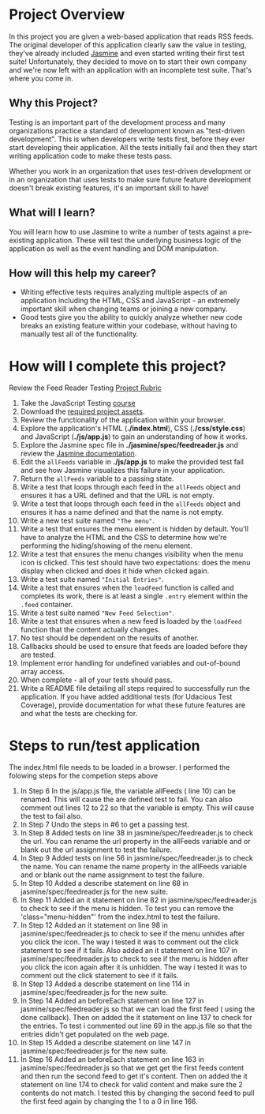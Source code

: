 # Project Overview

In this project you are given a web-based application that reads RSS feeds. The original developer of this application clearly saw the value in testing, they've already included [Jasmine](http://jasmine.github.io/) and even started writing their first test suite! Unfortunately, they decided to move on to start their own company and we're now left with an application with an incomplete test suite. That's where you come in.


## Why this Project?

Testing is an important part of the development process and many organizations practice a standard of development known as "test-driven development". This is when developers write tests first, before they ever start developing their application. All the tests initially fail and then they start writing application code to make these tests pass.

Whether you work in an organization that uses test-driven development or in an organization that uses tests to make sure future feature development doesn't break existing features, it's an important skill to have!


## What will I learn?

You will learn how to use Jasmine to write a number of tests against a pre-existing application. These will test the underlying business logic of the application as well as the event handling and DOM manipulation.


## How will this help my career?

* Writing effective tests requires analyzing multiple aspects of an application including the HTML, CSS and JavaScript - an extremely important skill when changing teams or joining a new company.
* Good tests give you the ability to quickly analyze whether new code breaks an existing feature within your codebase, without having to manually test all of the functionality.


# How will I complete this project?

Review the Feed Reader Testing [Project Rubric](https://review.udacity.com/#!/projects/3442558598/rubric)

1. Take the JavaScript Testing [course](https://www.udacity.com/course/ud549)
2. Download the [required project assets](http://github.com/udacity/frontend-nanodegree-feedreader).
3. Review the functionality of the application within your browser.
4. Explore the application's HTML (**./index.html**), CSS (**./css/style.css**) and JavaScript (**./js/app.js**) to gain an understanding of how it works.
5. Explore the Jasmine spec file in **./jasmine/spec/feedreader.js** and review the [Jasmine documentation](http://jasmine.github.io).
6. Edit the `allFeeds` variable in **./js/app.js** to make the provided test fail and see how Jasmine visualizes this failure in your application.
7. Return the `allFeeds` variable to a passing state.
8. Write a test that loops through each feed in the `allFeeds` object and ensures it has a URL defined and that the URL is not empty.
9. Write a test that loops through each feed in the `allFeeds` object and ensures it has a name defined and that the name is not empty.
10. Write a new test suite named `"The menu"`.
11. Write a test that ensures the menu element is hidden by default. You'll have to analyze the HTML and the CSS to determine how we're performing the hiding/showing of the menu element.
12. Write a test that ensures the menu changes visibility when the menu icon is clicked. This test should have two expectations: does the menu display when clicked and does it hide when clicked again.
13. Write a test suite named `"Initial Entries"`.
14. Write a test that ensures when the `loadFeed` function is called and completes its work, there is at least a single `.entry` element within the `.feed` container.
15. Write a test suite named `"New Feed Selection"`.
16. Write a test that ensures when a new feed is loaded by the `loadFeed` function that the content actually changes.
17. No test should be dependent on the results of another.
18. Callbacks should be used to ensure that feeds are loaded before they are tested.
19. Implement error handling for undefined variables and out-of-bound array access.
20. When complete - all of your tests should pass. 
21. Write a README file detailing all steps required to successfully run the application. If you have added additional tests (for Udacious Test Coverage),  provide documentation for what these future features are and what the tests are checking for.

# Steps to run/test application

The index.html file needs to be loaded in a browser.  I performed the folowing steps for the competion steps above

1. In Step 6 In the js/app.js file, the variable allFeeds ( line 10) can be renamed.  This will cause the are defined test to fail.  You can also comment out lines 12 to 22 so that the variable is empty.  This will cause the test to fail also.
2. In Step 7 Undo the steps in #6 to get a passing test.
3. In Step 8 Added tests on line 38 in jasmine/spec/feedreader.js to check the url.  You can rename the url property in the allFeeds variable and or blank out the url assignment to test the failure.
4. In Step 9 Added tests on line 56 in jasmine/spec/feedreader.js to check the name.  You can rename the name property in the allFeeds variable and or blank out the name assignment to test the failure.
5. In Step 10 Added a describe statement on line 68 in jasmine/spec/feedreader.js for the new suite.
6. In Step 11 Added an it statement on line 82 in jasmine/spec/feedreader.js to check to see if the menu is hidden.  To test you can remove the 'class="menu-hidden"' from the index.html to test the failure.
7. In Step 12 Added an it statement on line 98 in jasmine/spec/feedreader.js to check to see if the menu unhides after you click the icon.  The way i tested it was to comment out the click statement to see if it fails.  Also added an it statement on line 107 in jasmine/spec/feedreader.js to check to see if the menu is hidden after you click the icon again after it is unhidden.  The way i tested it was to comment out the click statement to see if it fails. 
8. In Step 13 Added a describe statement on line 114 in jasmine/spec/feedreader.js for the new suite.
9. In Step 14 Added an beforeEach statement on line 127 in jasmine/spec/feedreader.js so that we can load the first feed ( using the done callback).  Then on added the it statement on line 137 to check for the entries.  To test i commented out line 69 in the app.js file so that the entries didn't get populated on the web page.
10. In Step 15 Added a describe statement on line 147 in jasmine/spec/feedreader.js for the new suite.
11. In Step 16 Added an beforeEach statement on line 163 in jasmine/spec/feedreader.js so that we get get the first feeds content and then run the second feed to get it's content.  Then on added the it statement on line 174 to check for valid content and make sure the 2 contents do not match. I tested this by changing the second feed to pull the first feed again by changing the 1 to a 0 in line 166.